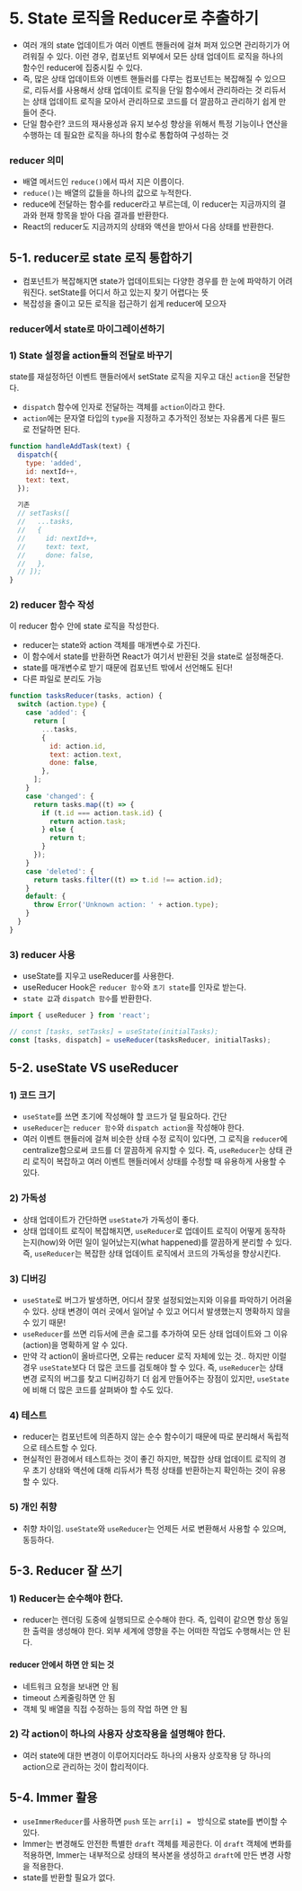 # 5. State 로직을 Reducer로 추출하기

- 여러 개의 state 업데이트가 여러 이벤트 핸들러에 걸쳐 퍼져 있으면 관리하기가 어려워질 수 있다.
이런 경우, 컴포넌트 외부에서 모든 상태 업데이트 로직을 하나의 함수인 reducer에 집중시킬 수 있다.
- 즉, 많은 상태 업데이트와 이벤트 핸들러를 다루는 컴포넌트는 복잡해질 수 있으므로, 리듀서를 사용해서 상태 업데이트 로직을 단일 함수에서 관리하라는 것
리듀서는 상태 업데이트 로직을 모아서 관리하므로 코드를 더 깔끔하고 관리하기 쉽게 만들어 준다.
- 단일 함수란?
코드의 재사용성과 유지 보수성 향상을 위해서 특정 기능이나 연산을 수행하는 데 필요한 로직을 하나의 함수로 통합하여 구성하는 것

### reducer 의미
- 배열 메서드인 `reduce()`에서 따서 지은 이름이다.
- `reduce()`는 배열의 값들을 하나의 값으로 누적한다.
- reduce에 전달하는 함수를 reducer라고 부르는데, 이 reducer는 지금까지의 결과와 현재 항목을 받아 다음 결과를 반환한다.
- React의 reducer도 지금까지의 상태와 액션을 받아서 다음 상태를 반환한다.

## 5-1. reducer로 state 로직 통합하기
- 컴포넌트가 복잡해지면 state가 업데이트되는 다양한 경우를 한 눈에 파악하기 어려워진다.
setState를 어디서 하고 있는지 찾기 어렵다는 뜻
- 복잡성을 줄이고 모든 로직을 접근하기 쉽게 reducer에 모으자

### reducer에서 state로 마이그레이션하기

### 1) State 설정을 action들의 전달로 바꾸기
state를 재설정하던 이벤트 핸들러에서 setState 로직을 지우고
대신 `action`을 전달한다.

- `dispatch` 함수에 인자로 전달하는 객체를 `action`이라고 한다.
- `action`에는 문자열 타입의 `type`을 지정하고 추가적인 정보는 자유롭게 다른 필드로 전달하면 된다.

```js
function handleAddTask(text) {
  dispatch({
    type: 'added',
    id: nextId++,
    text: text,
  });
  
  기존
  // setTasks([
  //   ...tasks,
  //   {
  //     id: nextId++,
  //     text: text,
  //     done: false,
  //   },
  // ]);
}
```

### 2) reducer 함수 작성
이 reducer 함수 안에 state 로직을 작성한다.
- reducer는 state와 action 객체를 매개변수로 가진다.
- 이 함수에서 state를 반환하면 React가 여기서 반환된 것을 state로 설정해준다.
- state를 매개변수로 받기 때문에 컴포넌트 밖에서 선언해도 된다!
- 다른 파일로 분리도 가능

```js
function tasksReducer(tasks, action) {
  switch (action.type) {
    case 'added': {
      return [
        ...tasks,
        {
          id: action.id,
          text: action.text,
          done: false,
        },
      ];
    }
    case 'changed': {
      return tasks.map((t) => {
        if (t.id === action.task.id) {
          return action.task;
        } else {
          return t;
        }
      });
    }
    case 'deleted': {
      return tasks.filter((t) => t.id !== action.id);
    }
    default: {
      throw Error('Unknown action: ' + action.type);
    }
  }
}
```

### 3) reducer 사용

- useState를 지우고 useReducer를 사용한다.
- useReducer Hook은 `reducer 함수`와 `초기 state`를 인자로 받는다.
- `state 값`과 `dispatch 함수`를 반환한다.

```js
import { useReducer } from 'react';

// const [tasks, setTasks] = useState(initialTasks);
const [tasks, dispatch] = useReducer(tasksReducer, initialTasks);
```

## 5-2. useState VS useReducer

### 1) 코드 크기
- `useState`를 쓰면 초기에 작성해야 할 코드가 덜 필요하다. 간단
- `useReducer`는 `reducer 함수`와 `dispatch action`을 작성해야 한다.
- 여러 이벤트 핸들러에 걸쳐 비슷한 상태 수정 로직이 있다면, 그 로직을 `reducer`에 centralize함으로써 코드를 더 깔끔하게 유지할 수 있다.
즉, `useReducer`는 상태 관리 로직이 복잡하고 여러 이벤트 핸들러에서 상태를 수정할 때 유용하게 사용할 수 있다.

### 2) 가독성
- 상태 업데이트가 간단하면 `useState`가 가독성이 좋다.
- 상태 업데이트 로직이 복잡해지면, `useReducer`로 업데이트 로직이 어떻게 동작하는지(how)와 어떤 일이 일어났는지(what happened)를 깔끔하게 분리할 수 있다.
즉, `useReducer`는 복잡한 상태 업데이트 로직에서 코드의 가독성을 향상시킨다.

### 3) 디버깅
- `useState`로 버그가 발생하면, 어디서 잘못 설정되었는지와 이유를 파악하기 어려울 수 있다. 상태 변경이 여러 곳에서 일어날 수 있고 어디서 발생했는지 명확하지 않을 수 있기 때문!
- `useReducer`를 쓰면 리듀서에 콘솔 로그를 추가하여 모든 상태 업데이트와 그 이유(action)을 명확하게 알 수 있다. 
- 만약 각 action이 올바르다면, 오류는 reducer 로직 자체에 있는 것.. 하지만 이럴 경우 `useState`보다 더 많은 코드를 검토해야 할 수 있다.
즉, `useReducer`는 상태 변경 로직의 버그를 찾고 디버깅하기 더 쉽게 만들어주는 장점이 있지만, `useState`에 비해 더 많은 코드를 살펴봐야 할 수도 있다.

### 4) 테스트
- reducer는 컴포넌트에 의존하지 않는 순수 함수이기 때문에 따로 분리해서 독립적으로 테스트할 수 있다.
- 현실적인 환경에서 테스트하는 것이 좋긴 하지만, 복잡한 상태 업데이트 로직의 경우 초기 상태와 액션에 대해 리듀서가 특정 상태를 반환하는지 확인하는 것이 유용할 수 있다.

### 5) 개인 취향
- 취향 차이임. `useState`와 `useReducer`는 언제든 서로 변환해서 사용할 수 있으며, 동등하다.

## 5-3. Reducer 잘 쓰기
### 1) Reducer는 순수해야 한다.
- reducer는 렌더링 도중에 실행되므로 순수해야 한다. 즉, 입력이 같으면 항상 동일한 출력을 생성해야 한다. 외부 세계에 영향을 주는 어떠한 작업도 수행해서는 안 된다.

#### reducer 안에서 하면 안 되는 것
- 네트워크 요청을 보내면 안 됨
- timeout 스케줄링하면 안 됨
- 객체 및 배열을 직접 수정하는 등의 작업 하면 안 됨

### 2) 각 action이 하나의 사용자 상호작용을 설명해야 한다.
- 여러 state에 대한 변경이 이루어지더라도 하나의 사용자 상호작용 당 하나의 action으로 관리하는 것이 합리적이다.

## 5-4. Immer 활용
- `useImmerReducer`를 사용하면 `push` 또는 `arr[i] = ` 방식으로 state를 변이할 수 있다.
- Immer는 변경해도 안전한 특별한 `draft` 객체를 제공한다. 이 `draft` 객체에 변화를 적용하면, Immer는 내부적으로 상태의 복사본을 생성하고 `draft`에 만든 변경 사항을 적용한다.
- state를 반환할 필요가 없다.
